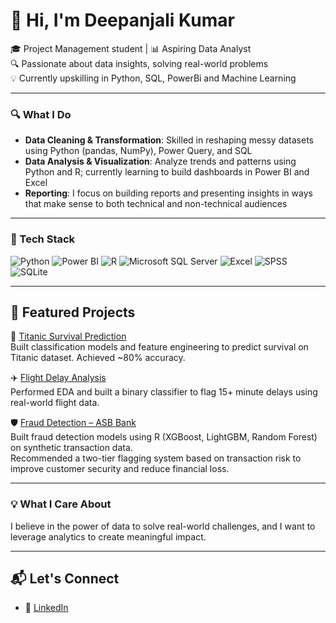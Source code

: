 # 👋 Hi, I'm Deepanjali Kumar

🎓 Project Management student | 📊 Aspiring Data Analyst  
🔍 Passionate about data insights, solving real-world problems  
💡 Currently upskilling in Python, SQL, PowerBi and Machine Learning

---

### 🔍 What I Do

- **Data Cleaning & Transformation**: Skilled in reshaping messy datasets using Python (pandas, NumPy), Power Query, and SQL  
- **Data Analysis & Visualization**: Analyze trends and patterns using Python and R; currently learning to build dashboards in Power BI and Excel  
- **Reporting**: I focus on building reports and presenting insights in ways that make sense to both technical and non-technical audiences

---

### 🧰 Tech Stack

![Python](https://img.shields.io/badge/Python-3776AB?style=for-the-badge&logo=python&logoColor=white)
![Power BI](https://img.shields.io/badge/Power%20BI-F2C811?style=for-the-badge&logo=powerbi&logoColor=black)
![R](https://img.shields.io/badge/R-276DC3?style=for-the-badge&logo=r&logoColor=white)
![Microsoft SQL Server](https://img.shields.io/badge/Microsoft_SQL_Server-CC2927?style=for-the-badge&logo=microsoftsqlserver&logoColor=white)
![Excel](https://img.shields.io/badge/Excel-217346?style=for-the-badge&logo=microsoft-excel&logoColor=white)
![SPSS](https://img.shields.io/badge/SPSS-FF6F61?style=for-the-badge)
![SQLite](https://img.shields.io/badge/SQLite-003B57?style=for-the-badge&logo=sqlite&logoColor=white)

---
## 🚀 Featured Projects

🚢 [Titanic Survival Prediction](https://github.com/dpanjali/Titanic)  
Built classification models and feature engineering to predict survival on Titanic dataset. Achieved ~80% accuracy.

✈️ [Flight Delay Analysis](https://github.com/dpanjali/FlightDelay_Analysis)  
Performed EDA and built a binary classifier to flag 15+ minute delays using real-world flight data.

🛡️ [Fraud Detection – ASB Bank](https://github.com/dpanjali/FraudDetection)  
Built fraud detection models using R (XGBoost, LightGBM, Random Forest) on synthetic transaction data.  
Recommended a two-tier flagging system based on transaction risk to improve customer security and reduce financial loss.


---

### 💡 What I Care About

I believe in the power of data to solve real-world challenges, and I want to leverage analytics to create meaningful impact.

---

## 📬 Let's Connect

- 💼 [LinkedIn](https://www.linkedin.com/in/deepanjali-kumar-2a5518186/)
